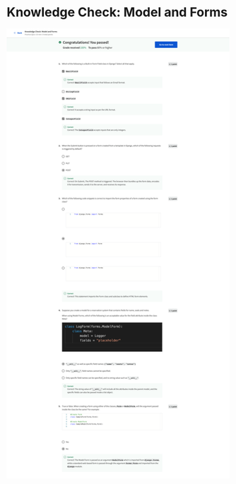 # Knowledge Check: Model and Forms

![screencapture-coursera-org-learn-django-web-framework-quiz-MIZX1-knowledge-check-model-and-forms-view-attempt-2023-02-12-10_34_54.png](Knowledge%20Check%20Model%20and%20Forms%20fbdaa80e4ceb45bf84503888bde7b43e/screencapture-coursera-org-learn-django-web-framework-quiz-MIZX1-knowledge-check-model-and-forms-view-attempt-2023-02-12-10_34_54.png)